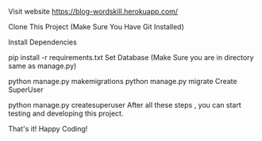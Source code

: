 
Visit website https://blog-wordskill.herokuapp.com/

Clone This Project (Make Sure You Have Git Installed)


Install Dependencies

pip install -r requirements.txt
Set Database (Make Sure you are in directory same as manage.py)

python manage.py makemigrations
python manage.py migrate
Create SuperUser

python manage.py createsuperuser
After all these steps , you can start testing and developing this project.

That's it! Happy Coding!
